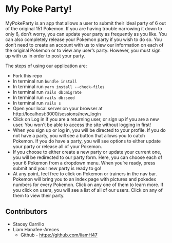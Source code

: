 # My Poke Party!

MyPokeParty is an app that allows a user to submit their ideal party of 6 out of the original 151 Pokemon. If you are having trouble narrowing it down to only 6, don’t worry, you can update your party as frequently as you like. You can also completely release your Pokemon party if you wish to do so. You don’t need to create an account with us to view our information on each of the original Pokemon or to view any user’s party. However, you must sign up with us in order to post your party.

The steps of using our application are:
* Fork this repo 
* In terminal run `bundle install`
* In terminal run `yarn install --check-files`
* In terminal run `rails db:migrate`
* In terminal run `rails db:seed`
* In terminal run `rails s`
* Open your local server on your browser at http://localhost:3000/sessions/new_login
* Click on Log in if you are a returning user, or sign up if you are a new user. You won't be able to access the site without logging in first!
* When you sign up or log in, you will be directed to your profile. If you do not have a party, you will see a button that allows you to catch Pokemon. If you do have a party, you will see options to either update your party or release all of your Pokemon.
* If you choose to either create a new party or update your current one, you will be redirected to our party form. Here, you can choose each of your 6 Pokemon from a dropdown menu. When you’re ready, press submit and your new party is ready to go!
* At any point, feel free to click on Pokemon or trainers in the nav bar. Pokemon will bring you to an index page with pictures and pokedex numbers for every Pokemon. Click on any one of them to learn more. If you click on users, you will see a list of all of our users. Click on any of them to view their party.

## Contributors
* Stacey Carrillo 
* Liam Hanafee-Areces
  * Github - https://github.com/liamH47
